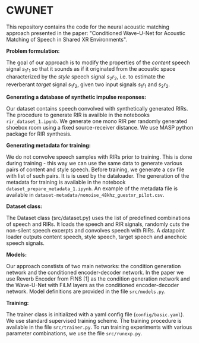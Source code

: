 # CWUNET

This repository contains the code for the neural acoustic matching approach presented in the paper: 
"Conditioned Wave-U-Net for Acoustic Matching of Speech in Shared XR Environments". 

**Problem formulation:**

The goal of our approach is to modify the properties of the *content* speech signal $s_1r_1$ so that it sounds as if it originated from the acoustic space characterized by the *style* speech signal $s_2r_2$, i.e. to estimate the reverberant *target* signal $s_1r_2$, given two input signals $s_1r_1$ and $s_2r_2$. 

**Generating a database of synthetic impulse responses:**

Our dataset contains speech convolved with synthetically generated RIRs. The procedure to generate RIR is availble in the notebooks `rir_dataset_1.ipynb`. We generate one mono RIR per randomly generated shoebox room using a fixed source-receiver distance. We use MASP python package for RIR synthesis. 

**Generating metadata for training:**

We do not convolve speech samples with RIRs prior to training. This is done during training - this way we can use the same data to generate various pairs of content and style speech. Before training, we generate a csv file with list of such pairs. It is is used by the dataloader. The generation of the metadata for training is available in the notebook `dataset_prepare_metadata_1.ipynb`. An example of the metadata file is available in `dataset-metadata/nonoise_48khz_guestxr_pilot.csv`. 

**Dataset class:**

The Dataset class (src/dataset.py) uses the list of predefined combinations of speech and RIRs. It loads the speech and RIR signals, randomly cuts the non-silent speech excerpts and convolves speech with RIRs. A datapoint loader outputs content speech, style speech, target speech and anechoic speech signals. 

**Models:**

Our approach constists of two main networks: the condition generation network and the conditioned encoder-decoder network. In the paper we use Reverb Encoder from FINS [1] as the condition generation network and the Wave-U-Net with FiLM layers as the conditioned encoder-decoder network. Model definitions are provided in the file `src/models.py`. 

**Training:**

The trainer class is initialized with a yaml config file (`config/basic.yaml`). We use standard supervised training scheme. The training procedure is available in the file `src/trainer.py`. To run training experiments with various parameter combinations, we use the file `src/runexp.py`. 
